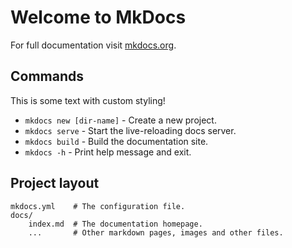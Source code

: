 # Welcome to MkDocs

For full documentation visit [mkdocs.org](https://www.mkdocs.org).

## Commands

<span class="custom-text-style">This is some text with custom styling!</span>


* `mkdocs new [dir-name]` - Create a new project.
* `mkdocs serve` - Start the live-reloading docs server.
* `mkdocs build` - Build the documentation site.
* `mkdocs -h` - Print help message and exit.

## Project layout

    mkdocs.yml    # The configuration file.
    docs/
        index.md  # The documentation homepage.
        ...       # Other markdown pages, images and other files.
